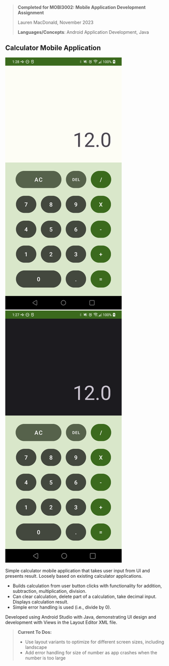 > **Completed for MOBI3002: Mobile Application Development Assignment**
>
> Lauren MacDonald, November 2023
>
> **Languages/Concepts**: Android Application Development, Java

## Calculator Mobile Application

![light app screenshot](Documentation/lightScreenshot.png)
![dark app screenshot](Documentation/darkScreenshot.png)

Simple calculator mobile application that takes user input from UI and presents result. Loosely based on existing 
calculator applications.

- Builds calculation from user button clicks with functionality for addition, subtraction, multiplication,
division.
- Can clear calculation, delete part of a calculation, take decimal input. Displays calculation result.
- Simple error handling is used (i.e., divide by 0).

Developed using Android Studio with Java, demonstrating UI design and development with Views in the 
Layout Editor XML file. 

> **Current To Dos:**
> - Use layout variants to optimize for different screen sizes, including landscape
> - Add error handling for size of number as app crashes when the number is too large
